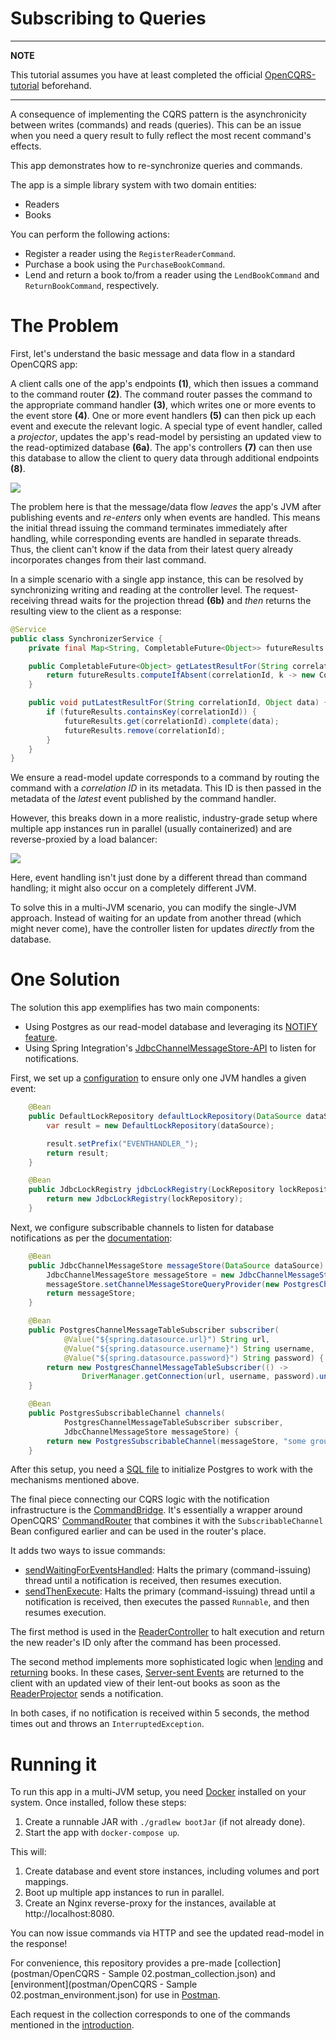 # Subscribing to Queries

-----

**NOTE**

This tutorial assumes you have at least completed the official [OpenCQRS-tutorial](https://docs.opencqrs.com/tutorials/) beforehand.

-----

A consequence of implementing the CQRS pattern is the asynchronicity between writes (commands) and reads (queries).
This can be an issue when you need a query result to fully reflect the most recent command's effects.

This app demonstrates how to re-synchronize queries and commands.

The app is a simple library system with two domain entities:

* Readers
* Books

You can perform the following actions:

* Register a reader using the `RegisterReaderCommand`.
* Purchase a book using the `PurchaseBookCommand`.
* Lend and return a book to/from a reader using the `LendBookCommand` and `ReturnBookCommand`, respectively.

# The Problem

First, let's understand the basic message and data flow in a standard OpenCQRS app:

A client calls one of the app's endpoints **(1)**, which then issues a command to the command router **(2)**.
The command router passes the command to the appropriate command handler **(3)**, which writes one or more events to the event store **(4)**.
One or more event handlers **(5)** can then pick up each event and execute the relevant logic.
A special type of event handler, called a *projector*, updates the app's read-model by persisting an updated view to the read-optimized database **(6a)**.
The app's controllers **(7)** can then use this database to allow the client to query data through additional endpoints **(8)**.

![](diagrams/Single-JVM-Setup.svg)

The problem here is that the message/data flow *leaves* the app's JVM after publishing events and *re-enters* only when events are handled.
This means the initial thread issuing the command terminates immediately after handling, while corresponding events are handled in separate threads.
Thus, the client can't know if the data from their latest query already incorporates changes from their last command.

In a simple scenario with a single app instance, this can be resolved by synchronizing writing and reading at the controller level.
The request-receiving thread waits for the projection thread **(6b)** and *then* returns the resulting view to the client as a response:

```java
@Service
public class SynchronizerService {
    private final Map<String, CompletableFuture<Object>> futureResults = new ConcurrentHashMap<>();

    public CompletableFuture<Object> getLatestResultFor(String correlationId) {
        return futureResults.computeIfAbsent(correlationId, k -> new CompletableFuture<>());
    }

    public void putLatestResultFor(String correlationId, Object data) {
        if (futureResults.containsKey(correlationId)) {
            futureResults.get(correlationId).complete(data);
            futureResults.remove(correlationId);
        }
    }
}
```

We ensure a read-model update corresponds to a command by routing the command with a *correlation ID* in its metadata.
This ID is then passed in the metadata of the *latest* event published by the command handler.

However, this breaks down in a more realistic, industry-grade setup where multiple app instances run in parallel (usually containerized)
and are reverse-proxied by a load balancer:

![](diagrams/Multi-JVM-Setup.v2.svg)

Here, event handling isn't just done by a different thread than command handling; it might also occur on a completely different JVM.

To solve this in a multi-JVM scenario, you can modify the single-JVM approach. Instead of waiting for an update from another thread (which might never come),
have the controller listen for updates *directly* from the database.

# One Solution

The solution this app exemplifies has two main components:

* Using Postgres as our read-model database and leveraging its [NOTIFY feature](https://www.postgresql.org/docs/current/sql-notify.html).
* Using Spring Integration's [JdbcChannelMessageStore-API](https://docs.spring.io/spring-integration/reference/jdbc/message-store.html) to listen for notifications.

First, we set up a [configuration](src/main/java/com/example/cqrs/configuration/CqrsConfiguration.java) to ensure only one JVM handles a given event:

```java
    @Bean
    public DefaultLockRepository defaultLockRepository(DataSource dataSource) {
        var result = new DefaultLockRepository(dataSource);

        result.setPrefix("EVENTHANDLER_");
        return result;
    }

    @Bean
    public JdbcLockRegistry jdbcLockRegistry(LockRepository lockRepository) {
        return new JdbcLockRegistry(lockRepository);
    }
```

Next, we configure subscribable channels to listen for database notifications as per the [documentation](https://docs.spring.io/spring-integration/reference/jdbc/message-store.html#postgresql-push):

```java
    @Bean
    public JdbcChannelMessageStore messageStore(DataSource dataSource) {
        JdbcChannelMessageStore messageStore = new JdbcChannelMessageStore(dataSource);
        messageStore.setChannelMessageStoreQueryProvider(new PostgresChannelMessageStoreQueryProvider());
        return messageStore;
    }

    @Bean
    public PostgresChannelMessageTableSubscriber subscriber(
            @Value("${spring.datasource.url}") String url,
            @Value("${spring.datasource.username}") String username,
            @Value("${spring.datasource.password}") String password) {
        return new PostgresChannelMessageTableSubscriber(() ->
                DriverManager.getConnection(url, username, password).unwrap(PgConnection.class));
    }

    @Bean
    public PostgresSubscribableChannel channels(
            PostgresChannelMessageTableSubscriber subscriber,
            JdbcChannelMessageStore messageStore) {
        return new PostgresSubscribableChannel(messageStore, "some group", subscriber);
    }
```

After this setup, you need a [SQL file](schema.sql) to initialize Postgres to work with the mechanisms mentioned above.

The final piece connecting our CQRS logic with the notification infrastructure is the [CommandBridge](src/main/java/com/example/cqrs/async/CommandBridge.java).
It's essentially a wrapper around OpenCQRS' [CommandRouter](https://github.com/open-cqrs/opencqrs/blob/main/framework/src/main/java/com/opencqrs/framework/command/CommandRouter.java)
that combines it with the `SubscribableChannel` Bean configured earlier and can be used in the router's place.

It adds two ways to issue commands:

* [sendWaitingForEventsHandled](src/main/java/com/example/cqrs/async/CommandBridge.java#L54): Halts the primary (command-issuing) thread until a notification is received, then resumes execution.
* [sendThenExecute](src/main/java/com/example/cqrs/async/CommandBridge.java#L103): Halts the primary (command-issuing) thread until a notification is received, then executes the passed `Runnable`, and then resumes execution.

The first method is used in the [ReaderController](src/main/java/com/example/cqrs/rest/ReaderController.java#L31)
to halt execution and return the new reader's ID only after the command has been processed.

The second method implements more sophisticated logic when [lending](src/main/java/com/example/cqrs/rest/BookController.java#L37)
and [returning](src/main/java/com/example/cqrs/rest/BookController.java#L58) books.
In these cases, [Server-sent Events](https://developer.mozilla.org/en-US/docs/Web/API/Server-sent_events) are returned to the client with an updated view of their lent-out books as soon as the [ReaderProjector](src/main/java/com/example/cqrs/domain/ReaderProjector.java) sends a notification.

In both cases, if no notification is received within 5 seconds, the method times out and throws an `InterruptedException`.

# Running it

To run this app in a multi-JVM setup, you need [Docker](https://www.docker.com/products/docker-desktop/) installed on your system. Once installed, follow these steps:

1.  Create a runnable JAR with `./gradlew bootJar` (if not already done).
2.  Start the app with `docker-compose up`.

This will:

1.  Create database and event store instances, including volumes and port mappings.
2.  Boot up multiple app instances to run in parallel.
3.  Create an Nginx reverse-proxy for the instances, available at http://localhost:8080.

You can now issue commands via HTTP and see the updated read-model in the response\!

For convenience, this repository provides a pre-made [collection](postman/OpenCQRS - Sample 02.postman_collection.json) and [environment](postman/OpenCQRS - Sample 02.postman_environment.json) for use in [Postman](https://www.postman.com/downloads/).

Each request in the collection corresponds to one of the commands mentioned in the [introduction](#subscribing-to-queries).